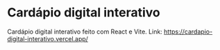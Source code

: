 # Cardápio digital interativo
Cardápio digital interativo feito com React e Vite.
Link: https://cardapio-digital-interativo.vercel.app/
